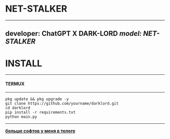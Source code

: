 # NET-STALKER
---
**developer: ChatGPT X DARK-LORD**
*model: NET-STALKER*
---

# INSTALL

---

#### TERMUX

---

```
pkg update && pkg upgrade -y
git clone https://github.com/yourname/darklord.git
cd darklord
pip install -r requirements.txt
python main.py
```
---

**[больше софтов у меня в телеге](https://t.me/DATABASE6576807265484849)**
